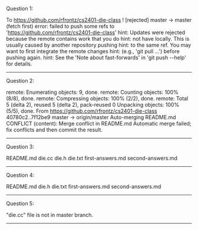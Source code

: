 Question 1:

To https://github.com/rfrontz/cs2401-die-class
 ! [rejected]        master -> master (fetch first)
error: failed to push some refs to 'https://github.com/rfrontz/cs2401-die-class'
hint: Updates were rejected because the remote contains work that you do
hint: not have locally. This is usually caused by another repository pushing
hint: to the same ref. You may want to first integrate the remote changes
hint: (e.g., 'git pull ...') before pushing again.
hint: See the 'Note about fast-forwards' in 'git push --help' for details.

-----------------------------------------------------------------------------------

Question 2:

remote: Enumerating objects: 9, done.
remote: Counting objects: 100% (8/8), done.
remote: Compressing objects: 100% (2/2), done.
remote: Total 5 (delta 2), reused 5 (delta 2), pack-reused 0
Unpacking objects: 100% (5/5), done.
From https://github.com/rfrontz/cs2401-die-class
   40780c2..7f12be9  master     -> origin/master
Auto-merging README.md
CONFLICT (content): Merge conflict in README.md
Automatic merge failed; fix conflicts and then commit the result.

-----------------------------------------------------------------------------------

Question 3:

README.md  die.cc  die.h  die.txt  first-answers.md  second-answers.md

-----------------------------------------------------------------------------------

Question 4:

README.md  die.h  die.txt  first-answers.md  second-answers.md

-----------------------------------------------------------------------------------

Question 5:

"die.cc" file is not in master branch.

-----------------------------------------------------------------------------------

